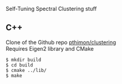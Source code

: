 Self-Tuning Spectral Clustering stuff

C++
---

Clone of the Github repo [pthimon/clustering](https://github.com/pthimon/clustering)  
Requires Eigen2 library and CMake

    $ mkdir build
    $ cd build
    $ cmake ../lib/
    $ make
